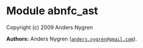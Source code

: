 

# Module abnfc_ast #

Copyright (c) 2009 Anders Nygren

__Authors:__ Anders Nygren ([`anders.nygren@gmail.com`](mailto:anders.nygren@gmail.com)).
